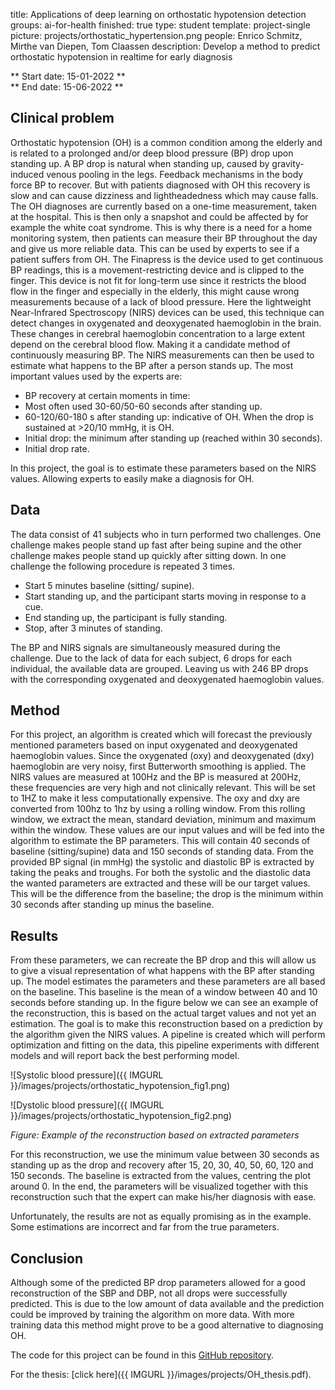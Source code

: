 title: Applications of deep learning on orthostatic hypotension detection
groups: ai-for-health
finished: true 
type: student 
template: project-single
picture: projects/orthostatic_hypertension.png
people: Enrico Schmitz, Mirthe van Diepen, Tom Claassen
description: Develop a method to predict orthostatic hypotension in realtime for early diagnosis

** Start date: 15-01-2022 ** <br>
** End date: 15-06-2022 **

## Clinical problem
Orthostatic hypotension (OH) is a common condition among the elderly and is related to a prolonged and/or deep blood pressure (BP) drop upon standing up. A BP drop is natural when standing up, caused by gravity-induced venous pooling in the legs. Feedback mechanisms in the body force BP to recover. But with patients diagnosed with OH this recovery is slow and can cause dizziness and lightheadedness which may cause falls. The OH diagnoses are currently based on a one-time measurement, taken at the hospital. This is then only a snapshot and could be affected by for example the white coat syndrome.
This is why there is a need for a home monitoring system, then patients can measure their BP throughout the day and give us more reliable data. This can be used by experts to see if a patient suffers from OH.
The Finapress is the device used to get continuous BP readings, this is a movement-restricting device and is clipped to the finger. This device is not fit for long-term use since it restricts the blood flow in the finger and especially in the elderly, this might cause wrong measurements because of a lack of blood pressure. Here the lightweight Near-Infrared Spectroscopy (NIRS) devices can be used, this technique can detect changes in oxygenated and deoxygenated haemoglobin in the brain. These changes in cerebral haemoglobin concentration to a large extent depend on the cerebral blood flow. Making it a candidate method of continuously measuring BP. The NIRS measurements can then be used to estimate what happens to the BP after a person stands up. The most important values used by the experts are: 
- BP recovery at certain moments in time: 
 - Most often used 30-60/50-60 seconds after standing up. 
 - 60-120/60-180 s after standing up: indicative of OH. When the drop is sustained at >20/10 mmHg, it is OH. 
- Initial drop: the minimum after standing up (reached within 30 seconds). 
- Initial drop rate.

In this project, the goal is to estimate these parameters based on the NIRS values. Allowing experts to easily make a diagnosis for OH.

## Data
The data consist of 41 subjects who in turn performed two challenges. One challenge makes people stand up fast after being supine and the other challenge makes people stand up quickly after sitting down. In one challenge the following procedure is repeated 3 times. 
- Start 5 minutes baseline (sitting/ supine). 
- Start standing up, and the participant starts moving in response to a cue. 
- End standing up, the participant is fully standing. 
- Stop, after 3 minutes of standing.

The BP and NIRS signals are simultaneously measured during the challenge. Due to the lack of data for each subject, 6 drops for each individual, the available data are grouped. Leaving us with 246 BP drops with the corresponding oxygenated and deoxygenated haemoglobin values.

## Method
For this project, an algorithm is created which will forecast the previously mentioned parameters based on input oxygenated and deoxygenated haemoglobin values.
Since the oxygenated (oxy) and deoxygenated (dxy) haemoglobin are very noisy, first Butterworth smoothing is applied. The NIRS values are measured at 100Hz and the BP is measured at 200Hz, these frequencies are very high and not clinically relevant. This will be set to 1HZ to make it less computationally expensive.
The oxy and dxy are converted from 100hz to 1hz by using a rolling window. From this rolling window, we extract the mean, standard deviation, minimum and maximum within the window. These values are our input values and will be fed into the algorithm to estimate the BP parameters. This will contain 40 seconds of baseline (sitting/supine) data and 150 seconds of standing data.
From the provided BP signal (in mmHg) the systolic and diastolic BP is extracted by taking the peaks and troughs. For both the systolic and the diastolic data the wanted parameters are extracted and these will be our target values. This will be the difference from the baseline; the drop is the minimum within 30 seconds after standing up minus the baseline.

## Results
From these parameters, we can recreate the BP drop and this will allow us to give a visual representation of what happens with the BP after standing up. The model estimates the parameters and these parameters are all based on the baseline. This baseline is the mean of a window between 40 and 10 seconds before standing up.
In the figure below we can see an example of the reconstruction, this is based on the actual target values and not yet an estimation. The goal is to make this reconstruction based on a prediction by the algorithm given the NIRS values.
A pipeline is created which will perform optimization and fitting on the data, this pipeline experiments with different models and will report back the best performing model.

![Systolic blood pressure]({{ IMGURL }}/images/projects/orthostatic_hypotension_fig1.png)

![Dystolic blood pressure]({{ IMGURL }}/images/projects/orthostatic_hypotension_fig2.png)

_Figure: Example of the reconstruction based on extracted parameters_

For this reconstruction, we use the minimum value between 30 seconds as standing up as the drop and recovery after 15, 20, 30, 40, 50, 60, 120 and 150 seconds. The baseline is extracted from the values, centring the plot around 0. In the end, the parameters will be visualized together with this reconstruction such that the expert can make his/her diagnosis with ease.

Unfortunately, the results are not as equally promising as in the example. Some estimations are incorrect and far from the true parameters. 

## Conclusion
Although some of the predicted BP drop parameters allowed for a good reconstruction of the SBP and DBP, not all drops were successfully predicted. This is due to the low amount of data available and the prediction could be improved by training the algorithm on more data.
With more training data this method might prove to be a good alternative to diagnosing OH.

The code for this project can be found in this [GitHub repository](https://github.com/EnricoASchmitz/Orthostatic-Hypotension-detector).

For the thesis: [click here]({{ IMGURL }}/images/projects/OH_thesis.pdf).
